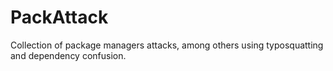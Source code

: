 # PackAttack
Collection of package managers attacks, among others using typosquatting and dependency confusion.
